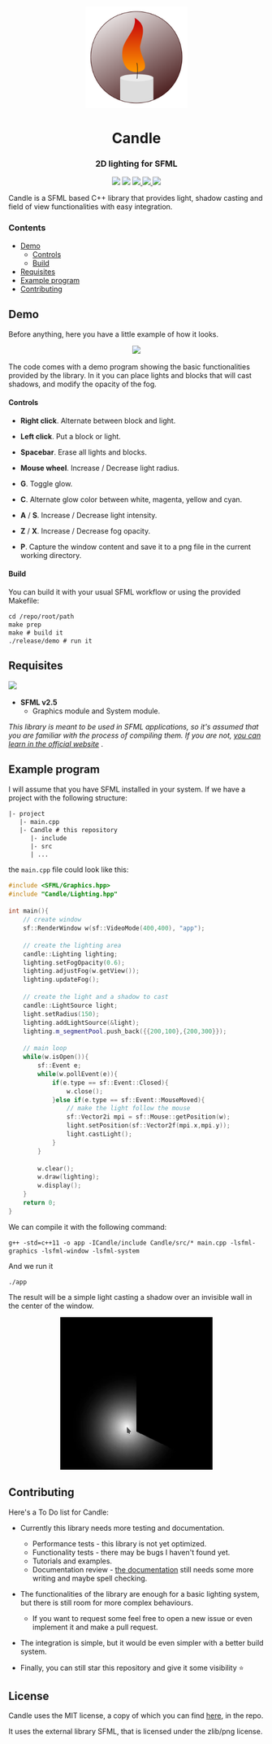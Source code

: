 <p align="center"><a href="miguelmj.github.io/Candle"><img src="doc/logo.svg" alt="logo" height="200px"/></a></p>
<h1 align="center">Candle</h1>
<h3 align="center">2D lighting for SFML</h3>
<p align="center">
<img src="https://img.shields.io/badge/C++-11-informational">
<img src="https://img.shields.io/badge/SFML-2.5-informational">
<a href="https://miguelmj.github.io/Candle">
    <img src="https://img.shields.io/badge/code-documented-success"/>
</a>
<a href="https://github.com/MiguelMJ/Candle">
    <img src="https://img.shields.io/github/repo-size/MiguelMJ/Candle"/>
</a>
<a href="LICENSE">
    <img src="https://img.shields.io/badge/license-MIT-informational"/>
</a>
</p>


Candle is a SFML based C++ library that provides light, shadow casting and field of view  functionalities with easy integration.

### Contents

- [Demo](#Demo)
  - [Controls](#Controls)
  - [Build](#Build)
- [Requisites](#Requisites)
- [Example program](#Example-program)
- [Contributing](#Contributing)

## Demo

Before anything, here you have a little example of how it looks.

<p align="center"><img src="doc/img/demo.gif" height="450"></p>

The code comes with a demo program showing the basic functionalities provided by the library. In it you can place lights and blocks that will cast shadows, and modify the opacity of the fog.

#### Controls

- **Right click**. Alternate between block and light.
- **Left click**. Put a block or light.
- **Spacebar**. Erase all lights and blocks. 

- **Mouse wheel**. Increase / Decrease light radius.

- **G**. Toggle glow.
- **C**. Alternate glow color between white, magenta, yellow and cyan. 
- **A** / **S**. Increase / Decrease light intensity. 

- **Z** / **X**. Increase / Decrease fog opacity.

- **P**. Capture  the window content and save it to a png file in the current working directory.

#### Build

You can build it with your usual SFML workflow or using the provided Makefile:

```shell
cd /repo/root/path
make prep
make # build it
./release/demo # run it
```

## Requisites

<img src="https://www.sfml-dev.org/download/goodies/sfml-icon.svg" height="50">

- **SFML v2.5** 
  - Graphics module and System module.

_This library is meant to be used in SFML applications, so it's assumed that you are familiar with the process of compiling them. If you are not, [you can learn in the official website](https://www.sfml-dev.org/tutorials/2.5/)_ . 

## Example program

I will assume that you have SFML installed in your system. If we have a project with the following structure:

```
|- project
   |- main.cpp
   |- Candle # this repository
      |- include
      |- src
      | ...
```

the `main.cpp` file could look like this:

```C++
#include <SFML/Graphics.hpp>
#include "Candle/Lighting.hpp"

int main(){
    // create window
    sf::RenderWindow w(sf::VideoMode(400,400), "app");
    
    // create the lighting area
	candle::Lighting lighting;
    lighting.setFogOpacity(0.6);
    lighting.adjustFog(w.getView());
    lighting.updateFog();
    
    // create the light and a shadow to cast
    candle::LightSource light;
    light.setRadius(150);
    lighting.addLightSource(&light);
    lighting.m_segmentPool.push_back({{200,100},{200,300}});
    
    // main loop
    while(w.isOpen()){
        sf::Event e;
        while(w.pollEvent(e)){
            if(e.type == sf::Event::Closed){
                w.close();
            }else if(e.type == sf::Event::MouseMoved){
                // make the light follow the mouse
                sf::Vector2i mpi = sf::Mouse::getPosition(w);
                light.setPosition(sf::Vector2f(mpi.x,mpi.y));
                light.castLight();
            }
        }
        
        w.clear();
        w.draw(lighting);
        w.display();
    }
	return 0;
}

```

We can compile it with the following command:

```shell
g++ -std=c++11 -o app -ICandle/include Candle/src/* main.cpp -lsfml-graphics -lsfml-window -lsfml-system
```

And we run it

```shell
./app
```

The result will be a simple light casting a shadow over an invisible wall in the center of the window.

<p align="center"><img src="doc/img/example.gif" height="300"/></p>

## Contributing

Here's a To Do list for Candle:

- Currently this library needs more testing and documentation.

  - Performance tests - this library is not yet optimized.
  - Functionality tests - there may be bugs I haven't found yet.
  - Tutorials and examples.
  - Documentation review - [the documentation](https://miguelmj.github.io/Candle) still needs some more writing and maybe spell checking.
- The functionalities of the library are enough for a basic lighting system, but there is still room for more complex behaviours.

  - If you want to request some feel free to open a new issue or even implement it and make a pull request.
- The integration is simple, but it would be even simpler with a better build system.
- Finally, you can still star this repository and give it some visibility :star:

## License

Candle uses the MIT license, a copy of which you can find [here](LICENSE), in the repo.

It uses the external library SFML, that is licensed under the zlib/png license.

